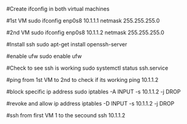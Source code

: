 
#Create ifconfig in both virtual machines

#1st VM
sudo ifconfig enp0s8 10.1.1.1 netmask 255.255.255.0

#2nd VM
sudo ifconfig enp0s8 10.1.1.2 netmask 255.255.255.0

#Install ssh
sudo apt-get install openssh-server

#enable ufw
sudo enable ufw

#Check to see ssh is working
sudo systemctl status ssh.service

#ping from 1st VM to 2nd to check if its working
ping 10.1.1.2

#block specific ip address
sudo iptables -A INPUT -s 10.1.1.2 -j DROP

#revoke and allow ip address
iptables -D INPUT -s 10.1.1.2 -j DROP 

#ssh from first VM 1 to the secound
ssh 10.1.1.2

